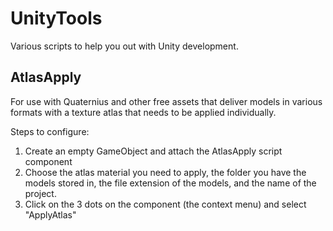 # UnityTools
Various scripts to help you out with Unity development.

## AtlasApply
For use with Quaternius and other free assets that deliver models in various formats with a texture atlas that needs to be applied individually. 

Steps to configure:
1. Create an empty GameObject and attach the AtlasApply script component
2. Choose the atlas material you need to apply, the folder you have the models stored in, the file extension of the models, and the name of the project.
3. Click on the 3 dots on the component (the context menu) and select "ApplyAtlas"
